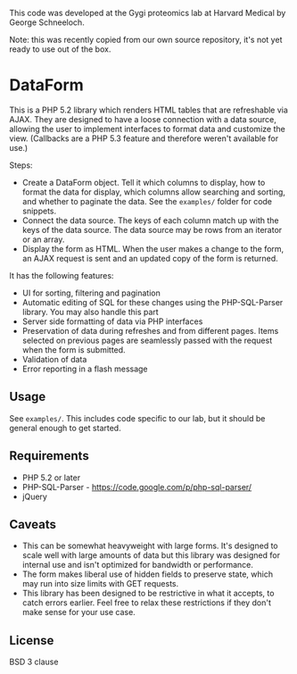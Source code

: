 This code was developed at the Gygi proteomics lab at Harvard Medical by George Schneeloch.

Note: this was recently copied from our own source repository, it's not yet ready to use
out of the box.

DataForm
========

This is a PHP 5.2 library which renders HTML tables that are refreshable via AJAX. They are designed to have a loose connection with a data source,
allowing the user to implement interfaces to format data and customize the view. (Callbacks are a PHP 5.3 feature and therefore weren't available
for use.)

Steps:
 - Create a DataForm object. Tell it which columns to display, how to format the data for display, which columns
allow searching and sorting, and whether to paginate the data. See the `examples/` folder for code snippets.
 - Connect the data source. The keys of each column match up with the keys of the data source. The data source
may be rows from an iterator or an array.
 - Display the form as HTML. When the user makes a change to the form, an AJAX request is sent and an updated
copy of the form is returned.

It has the following features:
 - UI for sorting, filtering and pagination
 - Automatic editing of SQL for these changes using the PHP-SQL-Parser library. You may also handle this part 
 - Server side formatting of data via PHP interfaces
 - Preservation of data during refreshes and from different pages. Items selected on previous pages
are seamlessly passed with the request when the form is submitted.
 - Validation of data
 - Error reporting in a flash message

## Usage

See `examples/`. This includes code specific to our lab, but it should be general enough to get started.

## Requirements
 - PHP 5.2 or later
 - PHP-SQL-Parser - https://code.google.com/p/php-sql-parser/
 - jQuery

## Caveats

 - This can be somewhat heavyweight with large forms. It's designed to scale well with large amounts of data
but this library was designed for internal use and isn't optimized for bandwidth or performance.
 - The form makes liberal use of hidden fields to preserve state, which may run into size limits with GET
requests.
 - This library has been designed to be restrictive in what it accepts, to catch errors earlier. Feel free to
relax these restrictions if they don't make sense for your use case.

## License
BSD 3 clause
